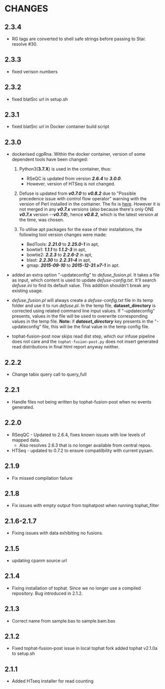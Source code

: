 # CHANGES

## 2.3.4

* RG tags are converted to shell safe strings before passing to Star. resolve #30.

## 2.3.3

* fixed verison numbers

## 2.3.2

* fixed blatSrc url in setup.sh

## 2.3.1

* fixed blatSrc url in Docker container build script

## 2.3.0

* dockerised cgpRna. Within the docker container, version of some dependent tools have been changed:

  1. Python3(**3.7.X**) is used in the container, thus:
     - RSeQC is updated from version ***2.6.4*** to ***3.0.0***.
     - However, version of HTSeq is not changed.

  1. Defuse is updated from ***v0.7.0*** to ***v0.8.2*** due to "Possible precedence issue with control flow operator" warning with the version of Perl installed in the container. The fix is [here](https://bitbucket.org/dranew/defuse/commits/b979855999b8106f5dc9f9e54f86935c7bf4f62f). However it is not merged in any ***v0.7.x*** versions (also because there's only ONE ***v0.7.x*** version --***v0.7.0***), hence ***v0.8.2***, which is the latest version at the time, was chosen. 

  1. To utilise apt packages for the ease of their installations, the following tool version changes were made:
     - BedTools: ***2.21.0*** to ***2.25.0-1*** in apt,
     - bowtie1: ***1.1.1*** to ***1.1.2-3*** in apt,
     - bowtie2: ***2.2.3*** to ***2.2.6-2*** in apt,
     - blast: ***2.2.30*** to ***2.2.31-4*** in apt,
     - gmap: ***2015-09-10*** to ***2015-12-31.v7-1*** in apt. 

* added an extra option "-updateconfig" to *defuse_fusion.pl*. It takes a file as input, which content is used to update *defuse-config.txt*. It'll search *defuse.ini* to find its default value. This addition shouldn't break any existing usage.

* *defuse_fusion.pl* will always create a *defuse-config.txt* file in its temp folder and use it to run *defuse.pl*. In the temp file, **dataset_directory** is corrected using related command line input values. If "-updateconfig" presents, values in the file will be used to overwrite corresponding values in the temp file. **Note:** if ***dataset_directory*** key presents in the "-updateconfig" file, this will be the final value in the temp config file.

* tophat-fusion-post now skips read dist step, which our infuse pipeline does not care and the `tophat-fusion-post.py` does not insert generated read distributions in final html report anyway neither.

## 2.2.2

* Change tabix query call to query_full

## 2.2.1

* Handle files not being written by tophat-fusion-post when no events generated.

## 2.2.0

* RSeqQC  - Updated to 2.6.4, fixes known issues with low levels of mapped data.
  * Also resolves 2.6.3 that is no longer available from central repos.
* HTSeq - updated to 0.7.2 to ensure compatilbility with current pysam.

## 2.1.9

* Fix missed compilation failure

## 2.1.8

* Fix issues with empty output from tophatpost when running tophat_filter

## 2.1.6-2.1.7

* Fixing issues with data exhibiting no fusions.

## 2.1.5

* updating cpanm source url

## 2.1.4

* Fixing installation of tophat. Since we no longer use a compiled repository. Bug introduced in 2.1.2.

## 2.1.3

* Correct name from sample.bas to sample.bam.bas

## 2.1.2

* Fixed tophat-fusion-post issue in local tophat fork added tophat v2.1.0a to setup.sh

## 2.1.1

* Added HTseq installer for read counting
